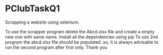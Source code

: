 # PClubTaskQ1
Scrapping a website using selenium.

To use the scrapper program delete the Abcd.xlsx file and create a empty new one with same name.
Install all the dependencies using pip
To use 2nd program the abcd.xlsx file should be populated .so, it is always advisable to run the second program after first only.
Thank you 
